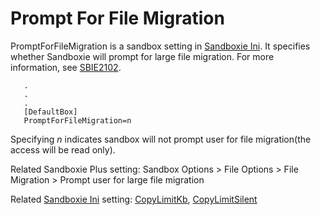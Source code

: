 # Prompt For File Migration

PromptForFileMigration is a sandbox setting in [Sandboxie Ini](SandboxieIni.md). It specifies whether Sandboxie will prompt for large file migration.
For more information, see [SBIE2102](SBIE2102.md).

```
   .
   .
   .
   [DefaultBox]
   PromptForFileMigration=n
```

Specifying _n_ indicates sandbox will not prompt user for file migration(the access will be read only).

Related Sandboxie Plus setting: Sandbox Options > File Options > File Migration > Prompt user for large file migration

Related [Sandboxie Ini](SandboxieIni.md) setting: [CopyLimitKb](CopyLimitKb.md), [CopyLimitSilent](CopyLimitSilent.md)
